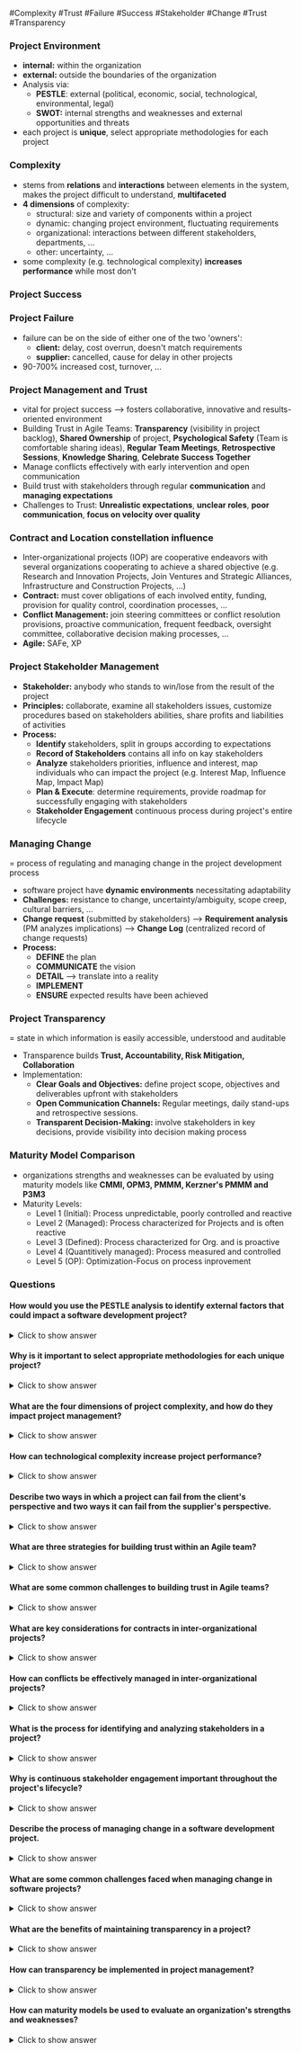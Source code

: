 #Complexity #Trust #Failure #Success #Stakeholder #Change #Trust #Transparency
### Project Environment
- **internal:** within the organization
- **external:** outside the boundaries of the organization
- Analysis via:
	- **PESTLE**: external (political, economic, social, technological, environmental, legal)
	- **SWOT:** internal strengths and weaknesses and external opportunities and threats
- each project is **unique**, select appropriate methodologies for each project

### Complexity
- stems from **relations** and **interactions** between elements in the system, makes the project difficult to understand, **multifaceted**
- **4 dimensions** of complexity:
	- structural: size and variety of components within a project
	- dynamic: changing project environment, fluctuating requirements
	- organizational: interactions between different stakeholders, departments, ...
	- other: uncertainty, ...
- some complexity (e.g. technological complexity) **increases performance** while most don't

### Project Success


### Project Failure
- failure can be on the side of either one of the two 'owners':
	- **client:** delay, cost overrun, doesn't match requirements
	- **supplier:** cancelled, cause for delay in other projects
- 90-700% increased cost, turnover, ...

### Project Management and Trust
- vital for project success --> fosters collaborative, innovative and results-oriented environment
- Building Trust in Agile Teams: **Transparency** (visibility in project backlog), **Shared Ownership** of project, **Psychological Safety** (Team is comfortable sharing ideas), **Regular Team Meetings**, **Retrospective Sessions**, **Knowledge Sharing**, **Celebrate Success Together**
- Manage conflicts effectively with early intervention and open communication
- Build trust with stakeholders through regular **communication** and **managing expectations**
- Challenges to Trust: **Unrealistic expectations**, **unclear roles**, **poor communication**, **focus on velocity over quality**

### Contract and Location constellation influence
- Inter-organizational projects (IOP) are cooperative endeavors with several organizations cooperating to achieve a shared objective (e.g. Research and Innovation Projects, Join Ventures and Strategic Alliances, Infrastructure and Construction Projects, ...)
- **Contract:** must cover obligations of each involved entity, funding, provision for quality control, coordination processes, ...
- **Conflict Management:** join steering committees or conflict resolution provisions, proactive communication, frequent feedback, oversight committee, collaborative decision making processes, ...
- **Agile:** SAFe, XP

### Project Stakeholder Management
- **Stakeholder:** anybody who stands to win/lose from the result of the project
- **Principles:** collaborate, examine all stakeholders issues, customize procedures based on stakeholders abilities, share profits and liabilities of activities
- **Process:**
	- **Identify** stakeholders, split in groups according  to expectations
	- **Record of Stakeholders** contains all info on kay stakeholders
	- **Analyze** stakeholders priorities, influence and interest, map individuals who can impact the project (e.g. Interest Map, Influence Map, Impact Map)
	- **Plan & Execute**: determine requirements, provide roadmap for successfully engaging with stakeholders
	- **Stakeholder Engagement** continuous process during project's entire lifecycle

### Managing Change
= process of regulating and managing change in the project development process
- software project have **dynamic environments** necessitating adaptability 
- **Challenges:** resistance to change, uncertainty/ambiguity, scope creep, cultural barriers, ...
- **Change request** (submitted by stakeholders) --> **Requirement analysis** (PM analyzes implications) --> **Change Log** (centralized record of change requests)
- **Process:**
	- **DEFINE** the plan
	- **COMMUNICATE** the vision
	- **DETAIL** --> translate into a reality
	- **IMPLEMENT** 
	- **ENSURE** expected results have been achieved

### Project Transparency
= state in which information is easily accessible, understood and auditable
- Transparence builds **Trust, Accountability, Risk Mitigation, Collaboration**
- Implementation:
	- **Clear Goals and Objectives:** define project scope, objectives and deliverables upfront with stakeholders
	- **Open Communication Channels:** Regular meetings, daily stand-ups and retrospective sessions.
	- **Transparent Decision-Making:** involve stakeholders in key decisions, provide visibility into decision making process


### Maturity Model Comparison
- organizations strengths and weaknesses can be evaluated by using maturity models like **CMMI, OPM3, PMMM, Kerzner's PMMM and P3M3**
- Maturity Levels:
	- Level 1 (Initial): Process unpredictable, poorly controlled and reactive
	- Level 2 (Managed): Process characterized for Projects and is often reactive
	- Level 3 (Defined): Process characterized for Org. and is proactive
	- Level 4 (Quantitively managed): Process measured and controlled
	- Level 5 (OP): Optimization-Focus on process inprovement


### Questions

#### How would you use the PESTLE analysis to identify external factors that could impact a software development project?

<details> <summary>Click to show answer</summary> <p>By examining Political, Economic, Social, Technological, Environmental, and Legal factors that could affect the project, such as regulatory changes, economic shifts, technological advancements, or environmental regulations.</p> </details>

#### Why is it important to select appropriate methodologies for each unique project?

<details> <summary>Click to show answer</summary> <p>Different projects have different requirements, complexities, and stakeholder expectations. Selecting the appropriate methodology ensures that the project is managed effectively, addressing its specific needs and challenges.</p> </details>

#### What are the four dimensions of project complexity, and how do they impact project management?

<details> <summary>Click to show answer</summary> <p>Structural (size and variety of components), Dynamic (changing environment and requirements), Organizational (stakeholder interactions), and Other (uncertainty). These dimensions impact how a project is planned, executed, and managed.</p> </details>

#### How can technological complexity increase project performance?

<details> <summary>Click to show answer</summary> <p>Technological complexity can lead to innovative solutions and improved efficiency, driving better performance and competitive advantage.</p> </details>

#### Describe two ways in which a project can fail from the client's perspective and two ways it can fail from the supplier's perspective.

<details> <summary>Click to show answer</summary> <p>Client: Delays, cost overruns, unmet requirements. Supplier: Project cancellation, causing delays in other projects.</p> </details>

#### What are three strategies for building trust within an Agile team?

<details> <summary>Click to show answer</summary> <p>Transparency (visibility in the project backlog), Shared Ownership (team members taking responsibility), and Psychological Safety (creating a comfortable environment for sharing ideas).</p> </details>

#### What are some common challenges to building trust in Agile teams?

<details> <summary>Click to show answer</summary> <p>Unrealistic expectations, unclear roles, poor communication, and focusing on velocity over quality.</p> </details>

#### What are key considerations for contracts in inter-organizational projects?

<details> <summary>Click to show answer</summary> <p>Clearly defining the obligations of each entity, funding arrangements, quality control provisions, and coordination processes.</p> </details>

#### How can conflicts be effectively managed in inter-organizational projects?

<details> <summary>Click to show answer</summary> <p>Through joint steering committees, conflict resolution provisions, proactive communication, frequent feedback, oversight committees, and collaborative decision-making processes.</p> </details>

#### What is the process for identifying and analyzing stakeholders in a project?

<details> <summary>Click to show answer</summary> <p>Identify stakeholders and group them according to their expectations, record information on key stakeholders, analyze their priorities, influence, and interest, and map individuals who can impact the project.</p> </details>

#### Why is continuous stakeholder engagement important throughout the project's lifecycle?

<details> <summary>Click to show answer</summary> <p>Continuous engagement ensures that stakeholders remain informed, their expectations are managed, and their feedback is incorporated, leading to better project outcomes.</p> </details>

#### Describe the process of managing change in a software development project.

<details> <summary>Click to show answer</summary> <p>Define the plan, communicate the vision, detail the changes, implement the changes, and ensure that the expected results are achieved.</p> </details>

#### What are some common challenges faced when managing change in software projects?

<details> <summary>Click to show answer</summary> <p>Resistance to change, uncertainty and ambiguity, scope creep, and cultural barriers.</p> </details>

#### What are the benefits of maintaining transparency in a project?

<details> <summary>Click to show answer</summary> <p>Transparency builds trust, accountability, risk mitigation, and collaboration among team members and stakeholders.</p> </details>

#### How can transparency be implemented in project management?

<details> <summary>Click to show answer</summary> <p>By setting clear goals and objectives, maintaining open communication channels, and involving stakeholders in key decisions.</p> </details>

#### How can maturity models be used to evaluate an organization's strengths and weaknesses?

<details> <summary>Click to show answer</summary> <p>Maturity models provide a structured framework for assessing current processes, identifying areas for improvement, and implementing best practices to enhance overall project management capabilities.</p> </details>






